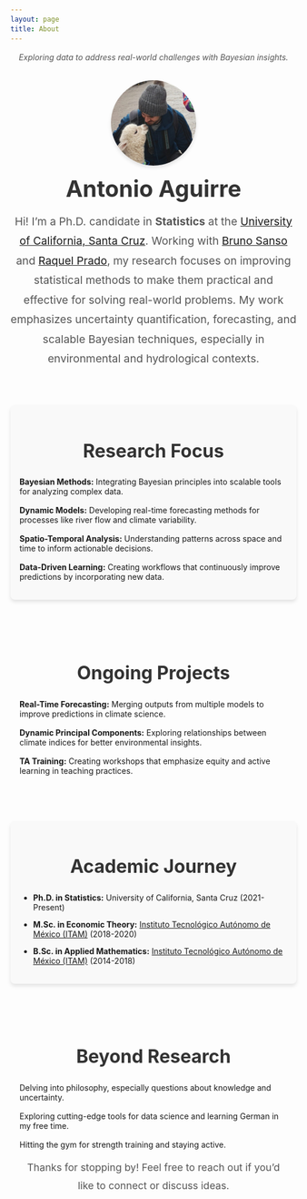 ```yaml
---
layout: page
title: About
---
```


<div class="about-section">
  <!-- Welcome Message -->
  <p class="message" style="font-style: italic; color: #555; text-align: center; margin: 1rem auto; max-width: 800px;">
    Exploring data to address real-world challenges with Bayesian insights.
  </p>

  <!-- Introduction -->
  <div class="intro" style="text-align: center; margin-top: 2rem;">
    <div style="display: flex; flex-direction: column; align-items: center;">
      <img src="/files/images/Me2.jpg" 
           alt="Antonio Aguirre" 
           style="
              width: 150px; 
              height: 150px; 
              border-radius: 50%; 
              box-shadow: 0 4px 6px rgba(0, 0, 0, 0.1); 
              margin-bottom: 1rem;">
      <h1 style="margin: 0; font-size: 2.5rem; font-weight: bold; color: #333;">Antonio Aguirre</h1>
      <p style="
              font-size: 1.2rem; 
              line-height: 1.8; 
              max-width: 800px; 
              text-align: center; 
              margin: 1rem auto; 
              color: #555;">
        Hi! I’m a Ph.D. candidate in <strong>Statistics</strong> at the <a href="https://engineering.ucsc.edu/departments/statistics/" target="_blank">University of California, Santa Cruz</a>. 
        Working with <a href="https://users.soe.ucsc.edu/~bruno/" target="_blank">Bruno Sanso</a> and <a href="https://raquel.soe.ucsc.edu/" target="_blank">Raquel Prado</a>, my research focuses on improving statistical methods to make them practical and effective for solving real-world problems. 
        My work emphasizes uncertainty quantification, forecasting, and scalable Bayesian techniques, especially in environmental and hydrological contexts.
      </p>
    </div>
  </div>

  <!-- Research Focus Section -->
  <div class="research-focus" style="margin-top: 3rem; padding: 1rem; background-color: #f9f9f9; border-radius: 8px; box-shadow: 0 4px 6px rgba(0, 0, 0, 0.1);">
    <h2 style="font-size: 2rem; font-weight: bold; color: #333; text-align: center;">Research Focus</h2>
    <ul style="list-style: none; padding: 0; max-width: 800px; margin: 1rem auto; text-align: left;">
      <li style="margin-bottom: 1rem;">
        <strong>Bayesian Methods:</strong> Integrating Bayesian principles into scalable tools for analyzing complex data.
      </li>
      <li style="margin-bottom: 1rem;">
        <strong>Dynamic Models:</strong> Developing real-time forecasting methods for processes like river flow and climate variability.
      </li>
      <li style="margin-bottom: 1rem;">
        <strong>Spatio-Temporal Analysis:</strong> Understanding patterns across space and time to inform actionable decisions.
      </li>
      <li style="margin-bottom: 1rem;">
        <strong>Data-Driven Learning:</strong> Creating workflows that continuously improve predictions by incorporating new data.
      </li>
    </ul>
  </div>

  <!-- Ongoing Projects Section -->
  <div class="projects-section" style="margin-top: 3rem; padding: 1rem; text-align: center;">
    <h2 style="font-size: 2rem; font-weight: bold; color: #333;">Ongoing Projects</h2>
    <ul style="list-style: none; padding: 0; max-width: 800px; margin: 1rem auto; text-align: left;">
      <li style="margin-bottom: 1rem;">
        <strong>Real-Time Forecasting:</strong> Merging outputs from multiple models to improve predictions in climate science.
      </li>
      <li style="margin-bottom: 1rem;">
        <strong>Dynamic Principal Components:</strong> Exploring relationships between climate indices for better environmental insights.
      </li>
      <li style="margin-bottom: 1rem;">
        <strong>TA Training:</strong> Creating workshops that emphasize equity and active learning in teaching practices.
      </li>
    </ul>
  </div>

  <!-- Academic Journey Section -->
  <div class="academic-journey" style="margin-top: 3rem; padding: 1rem; background-color: #f9f9f9; border-radius: 8px; box-shadow: 0 4px 6px rgba(0, 0, 0, 0.1);">
    <h2 style="font-size: 2rem; font-weight: bold; color: #333; text-align: center;">Academic Journey</h2>
    <ul style="list-style: disc; padding-left: 1.5rem; max-width: 800px; margin: 1rem auto; text-align: left;">
      <li style="margin-bottom: 0.8rem;">
        <strong>Ph.D. in Statistics:</strong> University of California, Santa Cruz (2021-Present)
      </li>
      <li style="margin-bottom: 0.8rem;">
        <strong>M.Sc. in Economic Theory:</strong> <a href="https://mteoriaeconomica.itam.mx/en/conoce-el-posgrado-teoriaeconomica" target="_blank">Instituto Tecnológico Autónomo de México (ITAM)</a> (2018-2020)
      </li>
      <li style="margin-bottom: 0.8rem;">
        <strong>B.Sc. in Applied Mathematics:</strong> <a href="https://departamentodematematicas.itam.mx/" target="_blank">Instituto Tecnológico Autónomo de México (ITAM)</a> (2014-2018)
      </li>
    </ul>
  </div>

  <!-- Beyond Research Section -->
  <div class="beyond-research" style="margin-top: 3rem; padding: 1rem; text-align: center;">
    <h2 style="font-size: 2rem; font-weight: bold; color: #333;">Beyond Research</h2>
    <ul style="list-style: none; padding: 0; max-width: 800px; margin: 1rem auto; text-align: left;">
      <li style="margin-bottom: 1rem;">
        Delving into philosophy, especially questions about knowledge and uncertainty.
      </li>
      <li style="margin-bottom: 1rem;">
        Exploring cutting-edge tools for data science and learning German in my free time.
      </li>
      <li style="margin-bottom: 1rem;">
        Hitting the gym for strength training and staying active.
      </li>
    </ul>
    <p style="font-size: 1.1rem; line-height: 1.8; max-width: 800px; margin: 1rem auto; color: #555;">
      Thanks for stopping by! Feel free to reach out if you’d like to connect or discuss ideas.
    </p>
  </div>
</div>
